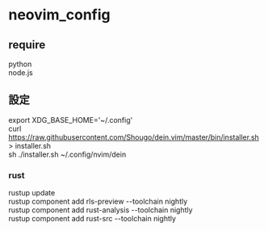 # neovim_config
## require
python  
node.js

## 設定
export XDG_BASE_HOME='~/.config'  
curl https://raw.githubusercontent.com/Shougo/dein.vim/master/bin/installer.sh > installer.sh  
sh ./installer.sh ~/.config/nvim/dein  

### rust
rustup update  
rustup component add rls-preview --toolchain nightly  
rustup component add rust-analysis --toolchain nightly  
rustup component add rust-src --toolchain nightly  

